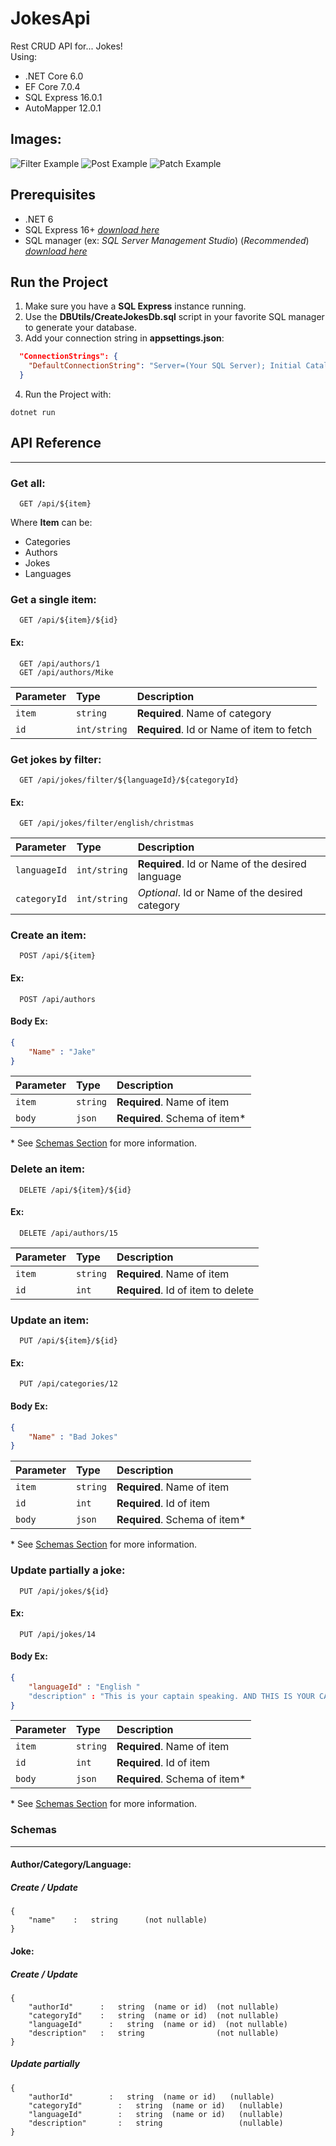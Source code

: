 
# JokesApi

Rest CRUD API for... Jokes! \
Using:
* .NET Core 6.0
* EF Core 7.0.4
* SQL Express 16.0.1
* AutoMapper 12.0.1

## Images:
![Filter Example](Images/get_filter_lang_categ.PNG)
![Post Example](Images/post_author.PNG)
![Patch Example](Images/patch_joke_authorId.PNG)


## Prerequisites
* .NET 6
* SQL Express 16+ [*download here*](https://www.microsoft.com/en-us/sql-server/sql-server-downloads)
* SQL manager (ex: *SQL Server Management Studio*) (*Recommended*) [*download here*](https://learn.microsoft.com/en-us/sql/ssms/download-sql-server-management-studio-ssms?view=sql-server-ver16)


## Run the Project

1. Make sure you have a **SQL Express** instance running.
2. Use the **DBUtils/CreateJokesDb.sql** script in your favorite SQL manager to generate your database.
3. Add your connection string in **appsettings.json**:
```json
  "ConnectionStrings": {
    "DefaultConnectionString": "Server=(Your SQL Server); Initial Catalog = JokesDB; Integrated Security=True; Encrypt = False; ConnectRetryCount=0"
  }
```
4. Run the Project with:

```
dotnet run
```
## API Reference
***
### Get all:

```
  GET /api/${item}
```
Where **Item** can be:
* Categories
* Authors
* Jokes
* Languages

### Get a single item:

```
  GET /api/${item}/${id}
```
#### Ex:
```
  GET /api/authors/1
  GET /api/authors/Mike

```
| Parameter | Type         | Description                               |
| :-------- | :----------- | :---------------------------------------- |
| `item`    | `string`     | **Required**. Name of category            |
| `id`      | `int/string` | **Required**. Id or Name of item to fetch |

### Get jokes by filter:

```
  GET /api/jokes/filter/${languageId}/${categoryId}
```
#### Ex:
```
  GET /api/jokes/filter/english/christmas
```
| Parameter    | Type        | Description                                      |
| :----------- | :---------- | :----------------------------------------------- |
| `languageId` | `int/string`| **Required**. Id or Name of the desired language |
| `categoryId` | `int/string`| *Optional*. Id or Name of the desired category   |

### Create an item: 

```
  POST /api/${item}
```
#### Ex:
```
  POST /api/authors
```
#### Body Ex:
```json
{
    "Name" : "Jake"
}
```

| Parameter | Type     | Description                       |
| :-------- | :------- | :-------------------------------- |
| `item`    | `string` | **Required**. Name of item        |
| `body`    | `json`   | **Required**. Schema of item*     |

\* See [Schemas Section](#schemas) for more information.

### Delete an item:

```
  DELETE /api/${item}/${id}
```
#### Ex:
```
  DELETE /api/authors/15
```
| Parameter | Type     | Description                        |
| :-------- | :------- | :--------------------------------  |
| `item`    | `string` | **Required**. Name of item         |
| `id`      | `int`    | **Required**. Id of item to delete |

### Update an item:


```
  PUT /api/${item}/${id}
```
#### Ex:
```
  PUT /api/categories/12
```
#### Body Ex:
```json
{
    "Name" : "Bad Jokes"
}
```

| Parameter | Type      | Description                       |
| :-------- | :-------- | :-------------------------------- |
| `item`    | `string`  | **Required**. Name of item        |
| `id`      | `int`     | **Required**. Id of item          |
| `body`    | `json`    | **Required**. Schema of item*     |

\* See [Schemas Section](#schemas) for more information.

### Update partially a joke:


```
  PUT /api/jokes/${id}
```
#### Ex:
```
  PUT /api/jokes/14
```
#### Body Ex:
```json
{    
    "languageId" : "English "	    
    "description" : "This is your captain speaking. AND THIS IS YOUR CAPTAIN SHOUTING."	
}
```

| Parameter   | Type     | Description                       |
| :---------- | :------- | :-------------------------------- |
| `item`      | `string` | **Required**. Name of item        |
| `id`        | `int`    | **Required**. Id of item          |
| `body`      | `json`   | **Required**. Schema of item*     |

\* See [Schemas Section](#schemas) for more information.


### Schemas
***
#### Author/Category/Language:
#####  Create / Update
```
{
    "name"    :	  string      (not nullable)
}
```
#### Joke:
#####  Create / Update
```
{    
    "authorId"      :   string  (name or id)  (not nullable)
    "categoryId"    :   string  (name or id)  (not nullable)
    "languageId"	  :   string  (name or id)  (not nullable)
    "description"   :   string     	          (not nullable)
}
```

#####  Update partially
```
{    
    "authorId"        :   string  (name or id)   (nullable)
    "categoryId"	    :   string  (name or id)   (nullable)
    "languageId"	    :   string  (name or id)   (nullable)
    "description"	    :   string                 (nullable)
}
